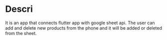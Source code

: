 # Descri
 It is an app that connects flutter app with google sheet api. The user can add and delete new products from the phone and it will be added or deleted from the sheet.
